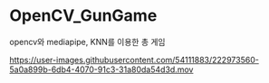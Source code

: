 # OpenCV_GunGame
opencv와 mediapipe, KNN를 이용한 총 게임




https://user-images.githubusercontent.com/54111883/222973560-5a0a899b-6db4-4070-91c3-31a80da54d3d.mov

